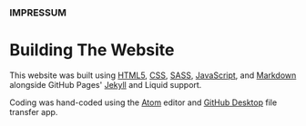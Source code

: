 ### IMPRESSUM

# Building The Website

This website was built using [HTML5](https://en.wikipedia.org/wiki/HTML5), [CSS](https://en.wikipedia.org/wiki/CSS), [SASS](https://en.wikipedia.org/wiki/Sass_(stylesheet_language)), [JavaScript](https://en.wikipedia.org/wiki/JavaScript), and [Markdown](https://en.wikipedia.org/wiki/Markdown) alongside GitHub Pages' [Jekyll](https://en.wikipedia.org/wiki/Jekyll_(software)) and Liquid support.

Coding was hand-coded using the [Atom](https://atom.io/) editor and [GitHub Desktop](https://desktop.github.com/) file transfer app.
